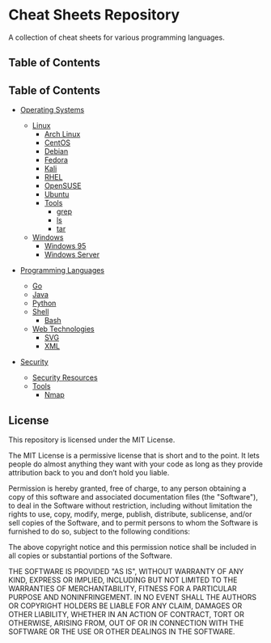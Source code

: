 # Cheat Sheets Repository

A collection of cheat sheets for various programming languages.

## Table of Contents

## Table of Contents

- [Operating Systems](#operating-systems)

  - [Linux](#linux)
    - [Arch Linux](https://github.com/lyudaio/cheatsheets/blob/main/operating_systems/linux/arch.md)
    - [CentOS](https://github.com/lyudaio/cheatsheets/blob/main/operating_systems/linux/centos.md)
    - [Debian](https://github.com/lyudaio/cheatsheets/blob/main/operating_systems/linux/debian.md)
    - [Fedora](https://github.com/lyudaio/cheatsheets/blob/main/operating_systems/linux/fedora.md)
    - [Kali](https://github.com/lyudaio/cheatsheets/blob/main/operating_systems/linux/kali.md)
    - [RHEL](https://github.com/lyudaio/cheatsheets/blob/main/operating_systems/linux/rhel.md)
    - [OpenSUSE](https://github.com/lyudaio/cheatsheets/blob/main/operating_systems/linux/opensuse.md)
    - [Ubuntu](https://github.com/lyudaio/cheatsheets/blob/main/operating_systems/linux/ubuntu.md)
    - [Tools](https://github.com/lyudaio/cheatsheets/blob/main/operating_systems/linux/tools)
      - [grep](https://github.com/lyudaio/cheatsheets/blob/main/operating_systems/linux/tools/grep.md)
      - [ls](https://github.com/lyudaio/cheatsheets/blob/main/operating_systems/linux/tools/ls.md)
      - [tar](https://github.com/lyudaio/cheatsheets/blob/main/operating_systems/linux/tools/tar.md)
  - [Windows](#windows)
    - [Windows 95](https://github.com/lyudaio/cheatsheets/blob/main/operating_systems/windows/windows_95.md)
    - [Windows Server](https://github.com/lyudaio/cheatsheets/blob/main/operating_systems/windows/windows_server.md)

- [Programming Languages](#programming-languages)

  - [Go](https://github.com/lyudaio/cheatsheets/blob/main/programming_languages/go.md)
  - [Java](https://github.com/lyudaio/cheatsheets/blob/main/programming_languages/java.md)
  - [Python](https://github.com/lyudaio/cheatsheets/blob/main/programming_languages/python.md)
  - [Shell](#shell)
    - [Bash](https://github.com/lyudaio/cheatsheets/blob/main/programming_languages/shell/bash.md)
  - [Web Technologies](#web-technologies)
    - [SVG](https://github.com/lyudaio/cheatsheets/blob/main/programming_languages/web_technologies/svg.md)
    - [XML](https://github.com/lyudaio/cheatsheets/blob/main/programming_languages/web_technologies/xml.md)

- [Security](#security)
  - [Security Resources](https://github.com/lyudaio/cheatsheets/blob/main/security/security_resources.md)
  - [Tools](#tools)
    - [Nmap](https://github.com/lyudaio/cheatsheets/blob/main/security/tools/nmap.md)

## License

This repository is licensed under the MIT License.

The MIT License is a permissive license that is short and to the point. It lets people do almost anything they want with your code as long as they provide attribution back to you and don’t hold you liable.

Permission is hereby granted, free of charge, to any person obtaining a copy of this software and associated documentation files (the "Software"), to deal in the Software without restriction, including without limitation the rights to use, copy, modify, merge, publish, distribute, sublicense, and/or sell copies of the Software, and to permit persons to whom the Software is furnished to do so, subject to the following conditions:

The above copyright notice and this permission notice shall be included in all copies or substantial portions of the Software.

THE SOFTWARE IS PROVIDED "AS IS", WITHOUT WARRANTY OF ANY KIND, EXPRESS OR IMPLIED, INCLUDING BUT NOT LIMITED TO THE WARRANTIES OF MERCHANTABILITY, FITNESS FOR A PARTICULAR PURPOSE AND NONINFRINGEMENT. IN NO EVENT SHALL THE AUTHORS OR COPYRIGHT HOLDERS BE LIABLE FOR ANY CLAIM, DAMAGES OR OTHER LIABILITY, WHETHER IN AN ACTION OF CONTRACT, TORT OR OTHERWISE, ARISING FROM, OUT OF OR IN CONNECTION WITH THE SOFTWARE OR THE USE OR OTHER DEALINGS IN THE SOFTWARE.
